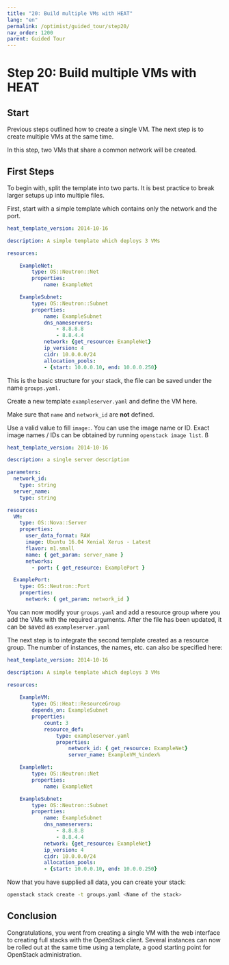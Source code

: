 ```yaml
---
title: "20: Build multiple VMs with HEAT"
lang: "en"
permalink: /optimist/guided_tour/step20/
nav_order: 1200
parent: Guided Tour
---
```


# Step 20: Build multiple VMs with HEAT

## Start

Previous steps outlined how to create a single VM. The next step is to create
multiple VMs at the same time.

In this step, two VMs that share a common network will be created.

## First Steps

To begin with, split the template into two parts. It is best practice to break larger setups up into multiple files.

First, start with a simple template which contains only the network and the port.

```yaml
heat_template_version: 2014-10-16

description: A simple template which deploys 3 VMs

resources:

    ExampleNet:
        type: OS::Neutron::Net
        properties:
            name: ExampleNet

    ExampleSubnet:
        type: OS::Neutron::Subnet
        properties:
            name: ExampleSubnet
            dns_nameservers:
                - 8.8.8.8
                - 8.8.4.4
            network: {get_resource: ExampleNet}
            ip_version: 4
            cidr: 10.0.0.0/24
            allocation_pools:
            - {start: 10.0.0.10, end: 10.0.0.250}
```

This is the basic structure for your stack, the file can be saved under the name `groups.yaml.`

Create a new template `exampleserver.yaml` and define the VM here.

Make sure that `name` and `network_id` are **not** defined.

Use a valid value to fill `image:`. You can use the image name or ID.
Exact image names / IDs can be obtained by running `openstack image list`.
ß

```yaml
heat_template_version: 2014-10-16

description: a single server description

parameters:
  network_id:
    type: string
  server_name:
    type: string

resources:
  VM:
    type: OS::Nova::Server
    properties:
      user_data_format: RAW
      image: Ubuntu 16.04 Xenial Xerus - Latest
      flavor: m1.small
      name: { get_param: server_name }
      networks:
        - port: { get_resource: ExamplePort }

  ExamplePort:
    type: OS::Neutron::Port
    properties:
      network: { get_param: network_id }
```

You can now modify your `groups.yaml` and add a resource group where you add the VMs with the required arguments.
After the file has been updated, it can be saved as `exampleserver.yaml`

The next step is to integrate the second template created as a resource group. The number of instances, the names, etc. can also be specified here:

```yaml
heat_template_version: 2014-10-16

description: A simple template which deploys 3 VMs

resources:
 
    ExampleVM:
        type: OS::Heat::ResourceGroup
        depends_on: ExampleSubnet
        properties:
            count: 3
            resource_def:
                type: exampleserver.yaml
                properties:
                    network_id: { get_resource: ExampleNet}
                    server_name: ExampleVM_%index%

    ExampleNet:
        type: OS::Neutron::Net
        properties:
            name: ExampleNet

    ExampleSubnet:
        type: OS::Neutron::Subnet
        properties:
            name: ExampleSubnet
            dns_nameservers:
                - 8.8.8.8
                - 8.8.4.4
            network: {get_resource: ExampleNet}
            ip_version: 4
            cidr: 10.0.0.0/24
            allocation_pools:
            - {start: 10.0.0.10, end: 10.0.0.250}
```

Now that you have supplied all data, you can create your stack:

```bash
openstack stack create -t groups.yaml <Name of the stack>
```

## Conclusion

Congratulations, you went from creating a single VM with the web interface to creating full stacks with the OpenStack client. Several instances can now be rolled out at the same time using a template, a good starting point for OpenStack administration.
